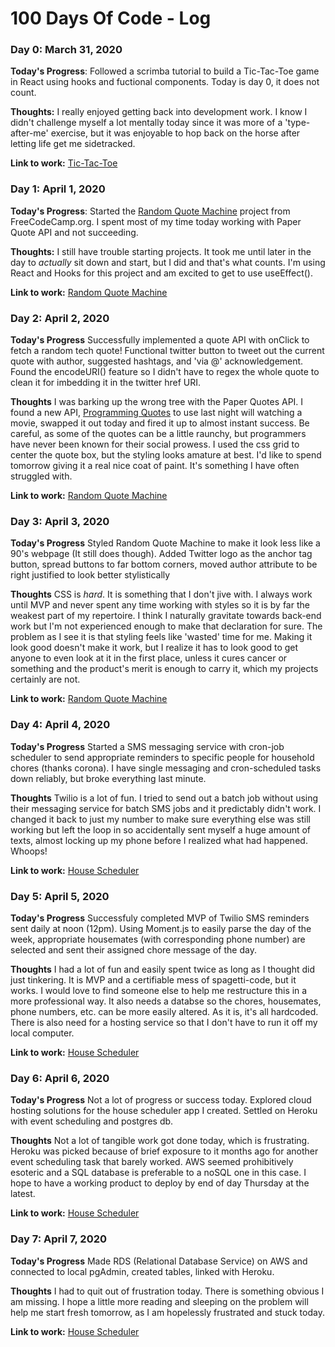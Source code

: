 # 100 Days Of Code - Log

### Day 0: March 31, 2020 

**Today's Progress**: Followed a scrimba tutorial to build a Tic-Tac-Toe game in React using hooks and fuctional components. Today is day 0, it does not count.

**Thoughts:** I really enjoyed getting back into development work. I know I didn't challenge myself a lot mentally today since it was more of a 'type-after-me' exercise, but it was enjoyable to hop back on the horse after letting life get me sidetracked. 

**Link to work:** [Tic-Tac-Toe](https://github.com/MCStuart/tic-tac-toe)

### Day 1: April 1, 2020 

**Today's Progress**: Started the [Random Quote Machine](https://www.freecodecamp.org/learn/front-end-libraries/front-end-libraries-projects/build-a-random-quote-machine) project from FreeCodeCamp.org. I spent most of my time today working with Paper Quote API and not succeeding. 

**Thoughts:** I still have trouble starting projects. It took me until later in the day to *actually* sit down and start, but I did and that's what counts. I'm using React and Hooks for this project and am excited to get to use useEffect().

**Link to work:** [Random Quote Machine](https://github.com/MCStuart/random-quote-generator)

### Day 2: April 2, 2020

**Today's Progress** Successfully implemented a quote API with onClick to fetch a random tech quote! Functional twitter button to tweet out the current quote with author, suggested hashtags, and 'via @' acknowledgement. Found the encodeURI() feature so I didn't have to regex the whole quote to clean it for imbedding it in the twitter href URI.

**Thoughts** I was barking up the wrong tree with the Paper Quotes API. I found a new API, [Programming Quotes](http://quotes.stormconsultancy.co.uk/api) to use last night will watching a movie, swapped it out today and fired it up to almost instant success. Be careful, as some of the quotes can be a little raunchy, but programmers have never been known for their social prowess. I used the css grid to center the quote box, but the styling looks amature at best. I'd like to spend tomorrow giving it a real nice coat of paint. It's something I have often struggled with. 

**Link to work:** [Random Quote Machine](https://github.com/MCStuart/random-quote-generator)

### Day 3: April 3, 2020

**Today's Progress** Styled Random Quote Machine to make it look less like a 90's webpage (It still does though). Added Twitter logo as the anchor tag button, spread buttons to far bottom corners, moved author attribute to be right justified to look better stylistically 

**Thoughts** CSS is *hard*. It is something that I don't jive with. I always work until MVP and never spent any time working with styles so it is by far the weakest part of my repertoire. I think I naturally gravitate towards back-end work but I'm not experienced enough to make that declaration for sure. The problem as I see it is that styling feels like 'wasted' time for me. Making it look good doesn't make it work, but I realize it has to look good to get anyone to even look at it in the first place, unless it cures cancer or something and the product's merit is enough to carry it, which my projects certainly are not. 

**Link to work:** [Random Quote Machine](https://github.com/MCStuart/random-quote-generator)

### Day 4: April 4, 2020

**Today's Progress** Started a SMS messaging service with cron-job scheduler to send appropriate reminders to specific people for household chores (thanks corona). I have single messaging and cron-scheduled tasks down reliably, but broke everything last minute.

**Thoughts** Twilio is a lot of fun. I tried to send out a batch job without using their messaging service for batch SMS jobs and it predictably didn't work. I changed it back to just my number to make sure everything else was still working but left the loop in so accidentally sent myself a huge amount of texts, almost locking up my phone before I realized what had happened. Whoops!

**Link to work:** [House Scheduler](https://github.com/MCStuart/house-scheduler)

### Day 5: April 5, 2020

**Today's Progress** Successfuly completed MVP of Twilio SMS reminders sent daily at noon (12pm). Using Moment.js to easily parse the day of the week, appropriate housemates (with corresponding phone number) are selected and sent their assigned chore message of the day. 

**Thoughts** I had a lot of fun and easily spent twice as long as I thought did just tinkering. It is MVP and a certifiable mess of spagetti-code, but it works. I would love to find someone else to help me restructure this in a more professional way. It also needs a databse so the chores, housemates, phone numbers, etc. can be more easily altered. As it is, it's all hardcoded. There is also need for a hosting service so that I don't have to run it off my local computer. 

**Link to work:** [House Scheduler](https://github.com/MCStuart/house-scheduler)

### Day 6: April 6, 2020

**Today's Progress** Not a lot of progress or success today. Explored cloud hosting solutions for the house scheduler app I created. Settled on Heroku with event scheduling and postgres db.

**Thoughts** Not a lot of tangible work got done today, which is frustrating. Heroku was picked because of brief exposure to it months ago for another event scheduling task that barely worked. AWS seemed prohibitively esoteric and a SQL database is preferable to a noSQL one in this case. I hope to have a working product to deploy by end of day Thursday at the latest. 

**Link to work:** [House Scheduler](https://github.com/MCStuart/house-scheduler)

### Day 7: April 7, 2020

**Today's Progress** Made RDS (Relational Database Service) on AWS and connected to local pgAdmin, created tables, linked with Heroku.

**Thoughts** I had to quit out of frustration today. There is something obvious I am missing. I hope a little more reading and sleeping on the problem will help me start fresh tomorrow, as I am hopelessly frustrated and stuck today. 

**Link to work:** [House Scheduler](https://github.com/MCStuart/house-scheduler)
